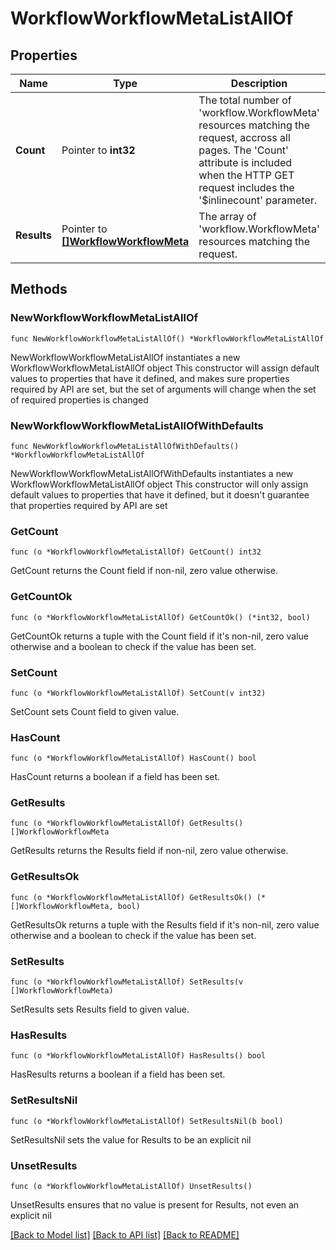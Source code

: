 # WorkflowWorkflowMetaListAllOf

## Properties

Name | Type | Description | Notes
------------ | ------------- | ------------- | -------------
**Count** | Pointer to **int32** | The total number of &#39;workflow.WorkflowMeta&#39; resources matching the request, accross all pages. The &#39;Count&#39; attribute is included when the HTTP GET request includes the &#39;$inlinecount&#39; parameter. | [optional] 
**Results** | Pointer to [**[]WorkflowWorkflowMeta**](workflow.WorkflowMeta.md) | The array of &#39;workflow.WorkflowMeta&#39; resources matching the request. | [optional] 

## Methods

### NewWorkflowWorkflowMetaListAllOf

`func NewWorkflowWorkflowMetaListAllOf() *WorkflowWorkflowMetaListAllOf`

NewWorkflowWorkflowMetaListAllOf instantiates a new WorkflowWorkflowMetaListAllOf object
This constructor will assign default values to properties that have it defined,
and makes sure properties required by API are set, but the set of arguments
will change when the set of required properties is changed

### NewWorkflowWorkflowMetaListAllOfWithDefaults

`func NewWorkflowWorkflowMetaListAllOfWithDefaults() *WorkflowWorkflowMetaListAllOf`

NewWorkflowWorkflowMetaListAllOfWithDefaults instantiates a new WorkflowWorkflowMetaListAllOf object
This constructor will only assign default values to properties that have it defined,
but it doesn't guarantee that properties required by API are set

### GetCount

`func (o *WorkflowWorkflowMetaListAllOf) GetCount() int32`

GetCount returns the Count field if non-nil, zero value otherwise.

### GetCountOk

`func (o *WorkflowWorkflowMetaListAllOf) GetCountOk() (*int32, bool)`

GetCountOk returns a tuple with the Count field if it's non-nil, zero value otherwise
and a boolean to check if the value has been set.

### SetCount

`func (o *WorkflowWorkflowMetaListAllOf) SetCount(v int32)`

SetCount sets Count field to given value.

### HasCount

`func (o *WorkflowWorkflowMetaListAllOf) HasCount() bool`

HasCount returns a boolean if a field has been set.

### GetResults

`func (o *WorkflowWorkflowMetaListAllOf) GetResults() []WorkflowWorkflowMeta`

GetResults returns the Results field if non-nil, zero value otherwise.

### GetResultsOk

`func (o *WorkflowWorkflowMetaListAllOf) GetResultsOk() (*[]WorkflowWorkflowMeta, bool)`

GetResultsOk returns a tuple with the Results field if it's non-nil, zero value otherwise
and a boolean to check if the value has been set.

### SetResults

`func (o *WorkflowWorkflowMetaListAllOf) SetResults(v []WorkflowWorkflowMeta)`

SetResults sets Results field to given value.

### HasResults

`func (o *WorkflowWorkflowMetaListAllOf) HasResults() bool`

HasResults returns a boolean if a field has been set.

### SetResultsNil

`func (o *WorkflowWorkflowMetaListAllOf) SetResultsNil(b bool)`

 SetResultsNil sets the value for Results to be an explicit nil

### UnsetResults
`func (o *WorkflowWorkflowMetaListAllOf) UnsetResults()`

UnsetResults ensures that no value is present for Results, not even an explicit nil

[[Back to Model list]](../README.md#documentation-for-models) [[Back to API list]](../README.md#documentation-for-api-endpoints) [[Back to README]](../README.md)


